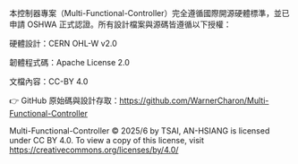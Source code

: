 本控制器專案（Multi-Functional-Controller）完全遵循國際開源硬體標準，並已申請 OSHWA 正式認證。所有設計檔案與源碼皆遵循以下授權：

硬體設計：CERN OHL-W v2.0

韌體程式碼：Apache License 2.0

文檔內容：CC-BY 4.0

👉 GitHub 原始碼與設計存取：https://github.com/WarnerCharon/Multi-Functional-Controller

Multi-Functional-Controller  © 2025/6 by TSAI, AN-HSIANG is licensed under CC BY 4.0. To view a copy of this license, visit https://creativecommons.org/licenses/by/4.0/
